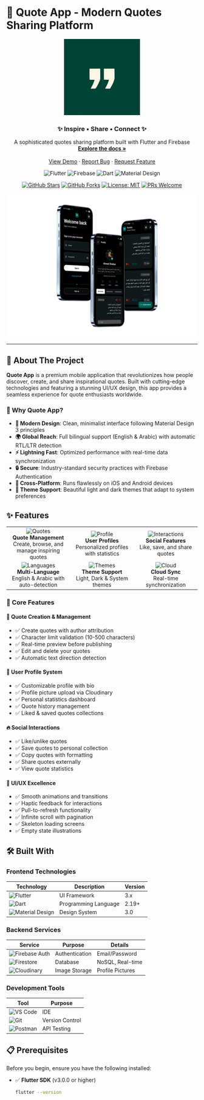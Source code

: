 # 📱 Quote App - Modern Quotes Sharing Platform

<div align="center">
  
  <img src="https://github.com/Lord-shaban/quote/blob/main/assets/icon/icon.png" alt="Quote App Logo" width="200"/>
  
  <h3>✨ Inspire • Share • Connect ✨</h3>
  
  <p align="center">
    A sophisticated quotes sharing platform built with Flutter and Firebase
    <br />
    <a href="#"><strong>Explore the docs »</strong></a>
    <br />
    <br />
    <a href="#">View Demo</a>
    ·
    <a href="#">Report Bug</a>
    ·
    <a href="#">Request Feature</a>
  </p>

  ![Flutter](https://img.shields.io/badge/Flutter-02569B?style=for-the-badge&logo=flutter&logoColor=white)
  ![Firebase](https://img.shields.io/badge/Firebase-FFCA28?style=for-the-badge&logo=firebase&logoColor=black)
  ![Dart](https://img.shields.io/badge/Dart-0175C2?style=for-the-badge&logo=dart&logoColor=white)
  ![Material Design](https://img.shields.io/badge/Material_3-757575?style=for-the-badge&logo=material-design&logoColor=white)
  
  [![GitHub Stars](https://img.shields.io/github/stars/yourusername/quote-app?style=social)](https://github.com/yourusername/quote-app/stargazers)
  [![GitHub Forks](https://img.shields.io/github/forks/yourusername/quote-app?style=social)](https://github.com/yourusername/quote-app/network)
  [![License: MIT](https://img.shields.io/badge/License-MIT-yellow.svg?style=flat-square)](https://opensource.org/licenses/MIT)
  [![PRs Welcome](https://img.shields.io/badge/PRs-welcome-brightgreen.svg?style=flat-square)](http://makeapullrequest.com)
  
  <img src="https://github.com/Lord-shaban/quote/blob/main/assets/mockup/iPhone%2013%20Pro.png" alt="App Mockup" width="800"/>
  
</div>

---

## 🎯 About The Project

**Quote App** is a premium mobile application that revolutionizes how people discover, create, and share inspirational quotes. Built with cutting-edge technologies and featuring a stunning UI/UX design, this app provides a seamless experience for quote enthusiasts worldwide.

### 🌟 Why Quote App?

- **🎨 Modern Design**: Clean, minimalist interface following Material Design 3 principles
- **🌍 Global Reach**: Full bilingual support (English & Arabic) with automatic RTL/LTR detection
- **⚡ Lightning Fast**: Optimized performance with real-time data synchronization
- **🔒 Secure**: Industry-standard security practices with Firebase Authentication
- **📱 Cross-Platform**: Runs flawlessly on iOS and Android devices
- **🌙 Theme Support**: Beautiful light and dark themes that adapt to system preferences

## ✨ Features

<table>
  <tr>
    <td align="center" width="33%">
      <img src="https://img.icons8.com/fluency/96/000000/quote.png" width="60" height="60" alt="Quotes"/>
      <br /><b>Quote Management</b>
      <br />Create, browse, and manage inspiring quotes
    </td>
    <td align="center" width="33%">
      <img src="https://img.icons8.com/fluency/96/000000/user-male-circle.png" width="60" height="60" alt="Profile"/>
      <br /><b>User Profiles</b>
      <br />Personalized profiles with statistics
    </td>
    <td align="center" width="33%">
      <img src="https://img.icons8.com/fluency/96/000000/hearts.png" width="60" height="60" alt="Interactions"/>
      <br /><b>Social Features</b>
      <br />Like, save, and share quotes
    </td>
  </tr>
  <tr>
    <td align="center" width="33%">
      <img src="https://img.icons8.com/fluency/96/000000/language.png" width="60" height="60" alt="Languages"/>
      <br /><b>Multi-Language</b>
      <br />English & Arabic with auto-detection
    </td>
    <td align="center" width="33%">
      <img src="https://img.icons8.com/fluency/96/000000/paint-palette.png" width="60" height="60" alt="Themes"/>
      <br /><b>Theme Support</b>
      <br />Light, Dark & System themes
    </td>
    <td align="center" width="33%">
      <img src="https://img.icons8.com/fluency/96/000000/cloud.png" width="60" height="60" alt="Cloud"/>
      <br /><b>Cloud Sync</b>
      <br />Real-time synchronization
    </td>
  </tr>
</table>

### 🎯 Core Features

#### 📝 Quote Creation & Management
- ✅ Create quotes with author attribution
- ✅ Character limit validation (10-500 characters)
- ✅ Real-time preview before publishing
- ✅ Edit and delete your quotes
- ✅ Automatic text direction detection

#### 👤 User Profile System
- ✅ Customizable profile with bio
- ✅ Profile picture upload via Cloudinary
- ✅ Personal statistics dashboard
- ✅ Quote history management
- ✅ Liked & saved quotes collections

#### 🔥 Social Interactions
- ✅ Like/unlike quotes
- ✅ Save quotes to personal collection
- ✅ Copy quotes with formatting
- ✅ Share quotes externally
- ✅ View quote statistics

#### 🎨 UI/UX Excellence
- ✅ Smooth animations and transitions
- ✅ Haptic feedback for interactions
- ✅ Pull-to-refresh functionality
- ✅ Infinite scroll with pagination
- ✅ Skeleton loading screens
- ✅ Empty state illustrations

## 🛠️ Built With

### Frontend Technologies
| Technology | Description | Version |
|------------|-------------|---------|
| ![Flutter](https://img.shields.io/badge/Flutter-02569B?style=flat-square&logo=flutter&logoColor=white) | UI Framework | 3.x |
| ![Dart](https://img.shields.io/badge/Dart-0175C2?style=flat-square&logo=dart&logoColor=white) | Programming Language | 2.19+ |
| ![Material Design](https://img.shields.io/badge/Material_Design-757575?style=flat-square&logo=material-design&logoColor=white) | Design System | 3.0 |

### Backend Services
| Service | Purpose | Details |
|---------|---------|---------|
| ![Firebase Auth](https://img.shields.io/badge/Firebase_Auth-FFCA28?style=flat-square&logo=firebase&logoColor=black) | Authentication | Email/Password |
| ![Firestore](https://img.shields.io/badge/Firestore-FFCA28?style=flat-square&logo=firebase&logoColor=black) | Database | NoSQL, Real-time |
| ![Cloudinary](https://img.shields.io/badge/Cloudinary-3448C5?style=flat-square&logo=cloudinary&logoColor=white) | Image Storage | Profile Pictures |

### Development Tools
| Tool | Purpose |
|------|---------|
| ![VS Code](https://img.shields.io/badge/VS_Code-007ACC?style=flat-square&logo=visual-studio-code&logoColor=white) | IDE |
| ![Git](https://img.shields.io/badge/Git-F05032?style=flat-square&logo=git&logoColor=white) | Version Control |
| ![Postman](https://img.shields.io/badge/Postman-FF6C37?style=flat-square&logo=postman&logoColor=white) | API Testing |

## 📋 Prerequisites

Before you begin, ensure you have the following installed:

- ✅ **Flutter SDK** (v3.0.0 or higher)
  ```bash
  flutter --version
